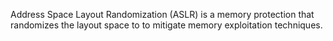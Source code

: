 Address Space Layout Randomization (ASLR) is a memory protection that randomizes the layout space to to mitigate memory
exploitation techniques.